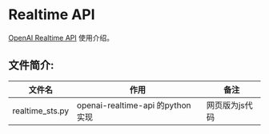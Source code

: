 # Realtime API

[OpenAI Realtime API](https://platform.openai.com/docs/guides/realtime/overview) 使用介绍。

## 文件简介:

| 文件名                       | 作用                                  | 备注          |
|-----------------------------|---------------------------------------|--------------|
| realtime_sts.py             | openai-realtime-api 的python实现       | 网页版为js代码 |
